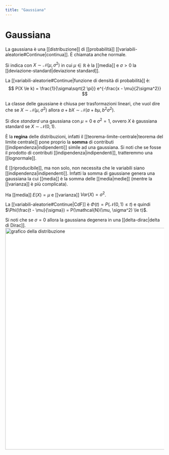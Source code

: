 ```yaml
---
title: "Gaussiana"
---
```

# Gaussiana
La gaussiana è una [[distribuzione]] di [[probabilità]] [[variabili-aleatorie#Continue|continua]]. È chiamata anche normale.

Si indica con $X \sim \mathcal{N}(\mu, \sigma^2)$ in cui $\mu \in \mathbb{R}$ è la [[media]] e $\sigma > 0$ la [[deviazione-standard|deviazione standard]].

La [[variabili-aleatorie#Continue|funzione di densità di probabilità]] è:
$$
P(X \le k) = \frac{1}{\sigma\sqrt{2 \pi}} e^{-\frac{x - \mu}{2\sigma^2}}
$$

La classe delle gaussiane è chiusa per trasformazioni lineari, che vuol dire che se $X \sim \mathcal{N}(\mu, \sigma^2)$ allora $a + bX \sim \mathcal{N}(a + b\mu, b^2\sigma^2)$.

Si dice *standard* una gaussiana con $\mu = 0$ e $\sigma^2 = 1$, ovvero $X$ è gaussiana standard se $X \sim \mathcal{N}(0, 1)$.

È la **regina** delle distribuzioni, infatti il [[teorema-limite-centrale|teorema del limite centrale]] pone proprio la **somma** di contributi [[indipendenza|indipendenti]] simile ad una gaussiana. Si noti che se fosse il prodotto di contributi [[indipendenza|indipendenti]], tratteremmo una [[lognormale]].

È [[riproducibile]], ma non solo, non necessita che le variabili siano [[indipendenza|indipendenti]]. Infatti la somma di gaussiane genera una gaussiana la cui [[media]] è la somma delle [[media|medie]] (mentre la [[varianza]] è più complicata).

Ha [[media]] $E(X) = \mu$ e [[varianza]] $Var(X) = \sigma^2$.

La [[variabili-aleatorie#Continue|CdF]] è $\Phi(t) = P(\mathcal{N}(0, 1) \le t)$ e quindi $\Phi(\frac{t - \mu}{\sigma}) = P(\mathcal{N}(\mu, \sigma^2) \le t)$.

Si noti che se $\sigma = 0$ allora la gaussiana degenera in una [[delta-dirac|delta di Dirac]].
<img src="https://upload.wikimedia.org/wikipedia/commons/thumb/2/25/The_Normal_Distribution.svg/800px-The_Normal_Distribution.svg.png" alt="grafico della distribuzione" width=700 style="background: white">
